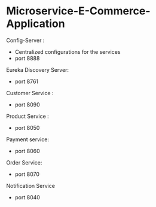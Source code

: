 # Microservice-E-Commerce-Application

Config-Server : 
- Centralized configurations for the services
- port 8888

Eureka Discovery Server:
- port 8761

Customer Service :
- port 8090

Product Service :
- port 8050

Payment service:
- port 8060

Order Service:
- port 8070

Notification Service
- port 8040